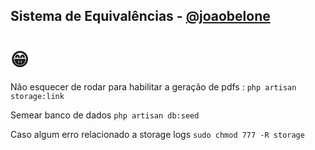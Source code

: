 ## Sistema de Equivalências - [@joaobelone](https://github.com/belone0) 

# 😁

Não esquecer de rodar para habilitar a geração de pdfs : ``` php artisan storage:link ```

Semear banco de dados ``` php artisan db:seed ```

Caso algum erro relacionado a storage logs ``` sudo chmod 777 -R storage ```
